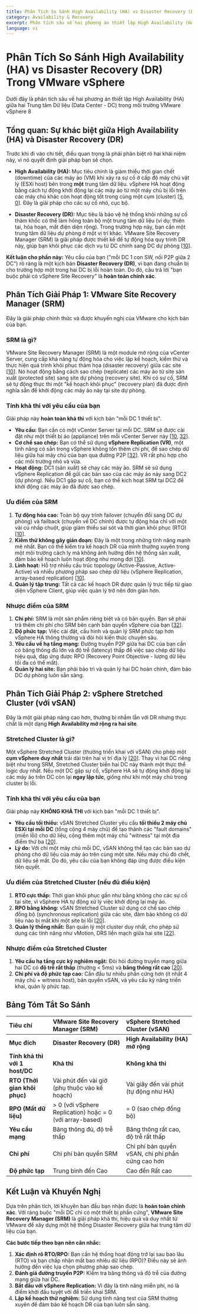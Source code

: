 ```yaml
---
title: Phân Tích So Sánh High Availability (HA) vs Disaster Recovery (DR) Trong VMware vSphere
category: Availability & Recovery
excerpt: Phân tích sâu về hai phương án thiết lập High Availability (HA) giữa hai Trung tâm Dữ liệu (Data Center - DC) trong môi trường VMware vSphere 8
language: vi
---
```


# Phân Tích So Sánh High Availability (HA) vs Disaster Recovery (DR) Trong VMware vSphere

Dưới đây là phân tích sâu về hai phương án thiết lập High Availability (HA) giữa hai Trung tâm Dữ liệu (Data Center - DC) trong môi trường VMware vSphere 8

## **Tổng quan: Sự khác biệt giữa High Availability (HA) và Disaster Recovery (DR)**

Trước khi đi vào chi tiết, điều quan trọng là phải phân biệt rõ hai khái niệm này, vì nó quyết định giải pháp bạn sẽ chọn.

*   **High Availability (HA):** Mục tiêu chính là giảm thiểu thời gian chết (downtime) của các máy ảo (VM) khi xảy ra sự cố ở cấp độ máy chủ vật lý (ESXi host) bên trong **một** trung tâm dữ liệu. vSphere HA hoạt động bằng cách tự động khởi động lại các máy ảo từ một máy chủ bị lỗi trên các máy chủ khác còn hoạt động tốt trong cùng một cụm (cluster) [[5](https://www.cloudbolt.io/vmware-administration/vmware-ha), [0](https://techdocs.broadcom.com/us/en/vmware-cis/vsphere/vsphere/8-0/vsphere-availability.html)]. Đây là giải pháp cho các sự cố nhỏ, cục bộ.

*   **Disaster Recovery (DR):** Mục tiêu là bảo vệ hệ thống khỏi những sự cố thảm khốc có thể làm hỏng toàn bộ một trung tâm dữ liệu (ví dụ: thiên tai, hỏa hoạn, mất điện diện rộng). Trong trường hợp này, bạn cần một trung tâm dữ liệu dự phòng ở một vị trí khác. VMware Site Recovery Manager (SRM) là giải pháp được thiết kế để tự động hóa quy trình DR này, giúp bạn khôi phục các dịch vụ từ DC chính sang DC dự phòng [[10](https://www.vmware.com/docs/site-recovery-manager-technical-overview)].

**Kết luận cho phần này:** Yêu cầu của bạn ("mỗi DC 1 con SW, nối P2P giữa 2 DC") rõ ràng là một kịch bản **Disaster Recovery (DR)**, vì bạn đang chuẩn bị cho trường hợp một trong hai DC bị lỗi hoàn toàn. Do đó, câu trả lời "bạn buộc phải có vSphere Site Recovery" là **hoàn toàn chính xác**.

## **Phân Tích Giải Pháp 1: VMware Site Recovery Manager (SRM)**

Đây là giải pháp chính thức và được khuyến nghị của VMware cho kịch bản của bạn.

### **SRM là gì?**

VMware Site Recovery Manager (SRM) là một module mở rộng của vCenter Server, cung cấp khả năng tự động hóa cho việc lập kế hoạch, kiểm thử và thực hiện quá trình khôi phục thảm họa (disaster recovery) giữa các site [[10](https://www.vmware.com/docs/site-recovery-manager-technical-overview)]. Nó hoạt động bằng cách sao chép (replicate) các máy ảo từ site sản xuất (protected site) sang site dự phòng (recovery site). Khi có sự cố, SRM sẽ tự động thực thi một "kế hoạch khôi phục" (recovery plan) đã được định nghĩa sẵn để khởi động các máy ảo này tại site dự phòng.

### **Tính khả thi với yêu cầu của bạn**

Giải pháp này **hoàn toàn khả thi** với kịch bản "mỗi DC 1 thiết bị".

*   **Yêu cầu:** Bạn cần có một vCenter Server tại mỗi DC. SRM sẽ được cài đặt như một thiết bị ảo (appliance) trên mỗi vCenter Server này [[10](https://www.vmware.com/docs/site-recovery-manager-technical-overview), [32](https://www.vmware.com/docs/site-recovery-manager-faq)].
*   **Cơ chế sao chép:** Bạn có thể sử dụng **vSphere Replication (VR)**, một tính năng có sẵn trong vSphere không tốn thêm chi phí, để sao chép dữ liệu giữa hai máy chủ của bạn qua đường P2P [[32](https://www.vmware.com/docs/site-recovery-manager-faq)]. VR rất phù hợp cho các môi trường nhỏ và vừa.
*   **Hoạt động:** DC1 (sản xuất) sẽ chạy các máy ảo. SRM sẽ sử dụng vSphere Replication để gửi các bản sao của các máy ảo này sang DC2 (dự phòng). Nếu DC1 gặp sự cố, bạn có thể kích hoạt SRM tại DC2 để khởi động các máy ảo đã được sao chép.

### **Ưu điểm của SRM**

1.  **Tự động hóa cao:** Toàn bộ quy trình failover (chuyển đổi sang DC dự phòng) và failback (chuyển về DC chính) được tự động hóa chỉ với một vài cú nhấp chuột, giúp giảm thiểu sai sót và thời gian khôi phục (RTO) [[10](https://www.vmware.com/docs/site-recovery-manager-technical-overview)].
2.  **Kiểm thử không gây gián đoạn:** Đây là một trong những tính năng mạnh mẽ nhất. Bạn có thể kiểm tra kế hoạch DR của mình thường xuyên trong một môi trường cách ly mà không ảnh hưởng đến hệ thống sản xuất, đảm bảo kế hoạch luôn hoạt động như mong đợi [[10](https://www.vmware.com/docs/site-recovery-manager-technical-overview)].
3.  **Linh hoạt:** Hỗ trợ nhiều cấu trúc topology (Active-Passive, Active-Active) và nhiều phương pháp sao chép dữ liệu (vSphere Replication, array-based replication) [[10](https://www.vmware.com/docs/site-recovery-manager-technical-overview)].
4.  **Quản lý tập trung:** Tất cả các kế hoạch DR được quản lý trực tiếp từ giao diện vSphere Client, giúp việc quản lý trở nên đơn giản hơn.

### **Nhược điểm của SRM**

1.  **Chi phí:** SRM là một sản phẩm riêng biệt và có bản quyền. Bạn sẽ phải trả thêm chi phí cho SRM bên cạnh bản quyền vSphere của bạn [[32](https://www.vmware.com/docs/site-recovery-manager-faq)].
2.  **Độ phức tạp:** Việc cài đặt, cấu hình và quản lý SRM phức tạp hơn vSphere HA thông thường và đòi hỏi kiến thức chuyên sâu.
3.  **Yêu cầu về hạ tầng mạng:** Đường truyền P2P giữa hai DC của bạn cần có băng thông đủ lớn và độ trễ (latency) thấp để việc sao chép dữ liệu hiệu quả, đáp ứng được RPO (Recovery Point Objective - lượng dữ liệu tối đa có thể mất).
4.  **Quản lý hai site:** Bạn phải bảo trì và quản lý hai DC hoàn chỉnh, đảm bảo DC dự phòng luôn sẵn sàng.

## **Phân Tích Giải Pháp 2: vSphere Stretched Cluster (với vSAN)**

Đây là một giải pháp nâng cao hơn, thường bị nhầm lẫn với DR nhưng thực chất là một dạng **High Availability mở rộng ra hai site**.

### **Stretched Cluster là gì?**

Một vSphere Stretched Cluster (thường triển khai với vSAN) cho phép một **cụm vSphere duy nhất** trải dài trên hai vị trí địa lý [[20](https://www.vmware.com/docs/vsan-stretched-cluster-guide)]. Thay vì hai DC riêng biệt như trong SRM, Stretched Cluster biến hai DC này thành một thực thể logic duy nhất. Nếu một DC gặp sự cố, vSphere HA sẽ tự động khởi động lại các máy ảo trên DC còn lại **ngay lập tức**, giống như khi một máy chủ trong cluster bị lỗi.

### **Tính khả thi với yêu cầu của bạn**

Giải pháp này **KHÔNG KHẢ THI** với kịch bản "mỗi DC 1 thiết bị".

*   **Yêu cầu tối thiểu:** vSAN Stretched Cluster yêu cầu **tối thiểu 2 máy chủ ESXi tại mỗi DC** (tổng cộng 4 máy chủ) để tạo thành các "fault domains" (miền lỗi) cho dữ liệu, cộng thêm một máy chủ "witness" tại một địa điểm thứ ba [[20](https://www.vmware.com/docs/vsan-stretched-cluster-guide)].
*   **Lý do:** Với chỉ một máy chủ mỗi DC, vSAN không thể tạo các bản sao dự phòng cho dữ liệu của máy ảo trên cùng một site. Nếu máy chủ đó chết, dữ liệu sẽ mất. Do đó, yêu cầu của bạn không đáp ứng được điều kiện tiên quyết.

### **Ưu điểm của Stretched Cluster (nếu đủ điều kiện)**

1.  **RTO cực thấp:** Thời gian khôi phục gần như bằng không cho các sự cố tại site, vì vSphere HA tự động xử lý việc khởi động lại máy ảo.
2.  **RPO bằng không:** vSAN Stretched Cluster sử dụng cơ chế sao chép đồng bộ (synchronous replication) giữa các site, đảm bảo không có dữ liệu nào bị mất khi một site bị lỗi [[20](https://www.vmware.com/docs/vsan-stretched-cluster-guide)].
3.  **Quản lý thống nhất:** Bạn quản lý một cluster duy nhất, cho phép sử dụng các tính năng như vMotion, DRS liền mạch giữa hai site [[22](https://www.vmware.com/docs/stretched-clusters-and-vmware-site-recovery-manager)].

### **Nhược điểm của Stretched Cluster**

1.  **Yêu cầu hạ tầng cực kỳ nghiêm ngặt:** Đòi hỏi đường truyền mạng giữa hai DC có **độ trễ rất thấp** (thường < 5ms) và **băng thông rất cao** [[20](https://www.vmware.com/docs/vsan-stretched-cluster-guide)].
2.  **Chi phí và độ phức tạp cao:** Cần đầu tư nhiều phần cứng hơn (ít nhất 4 máy chủ + witness host), bản quyền vSAN, và yêu cầu kỹ năng triển khai, quản lý phức tạp.

## **Bảng Tóm Tắt So Sánh**

| Tiêu chí | VMware Site Recovery Manager (SRM) | vSphere Stretched Cluster (vSAN) |
| :--- | :--- | :--- |
| **Mục đích** | **Disaster Recovery (DR)** | **High Availability (HA) mở rộng** |
| **Tính khả thi với 1 host/DC** | **Khả thi** | **Không khả thi** |
| **RTO (Thời gian khôi phục)** | Vài phút đến vài giờ (phụ thuộc vào kế hoạch) | Vài giây đến vài phút (tự động như HA) |
| **RPO (Mất dữ liệu)** | > 0 (với vSphere Replication) hoặc = 0 (với array-based) | = 0 (sao chép đồng bộ) |
| **Yêu cầu mạng** | Băng thông đủ, độ trễ thấp | Băng thông rất cao, độ trễ rất thấp |
| **Chi phí** | Chi phí bản quyền SRM | Chi phí bản quyền vSAN, chi phí phần cứng cao hơn |
| **Độ phức tạp** | Trung bình đến Cao | Cao đến Rất cao |

## **Kết Luận và Khuyến Nghị**

Dựa trên phân tích, lời khuyên ban đầu bạn nhận được là **hoàn toàn chính xác**. Với ràng buộc "mỗi DC chỉ có một thiết bị phần cứng", **VMware Site Recovery Manager (SRM)** là giải pháp khả thi, hiệu quả và duy nhất từ VMware để xây dựng một hệ thống Disaster Recovery giữa hai trung tâm dữ liệu của bạn.

**Các bước tiếp theo bạn nên cân nhắc:**

1.  **Xác định rõ RTO/RPO:** Bạn cần hệ thống hoạt động trở lại sau bao lâu (RTO) và bạn chấp nhận mất bao nhiêu dữ liệu (RPO)? Điều này sẽ ảnh hưởng đến việc lựa chọn phương pháp sao chép.
2.  **Đánh giá đường truyền P2P:** Kiểm tra băng thông và độ trễ của đường mạng giữa hai DC.
3.  **Bắt đầu với vSphere Replication:** Vì đây là tính năng miễn phí, nó là điểm khởi đầu tuyệt vời để triển khai SRM.
4.  **Lập kế hoạch thử nghiệm:** Sử dụng tính năng test của SRM thường xuyên để đảm bảo kế hoạch DR của bạn luôn sẵn sàng.